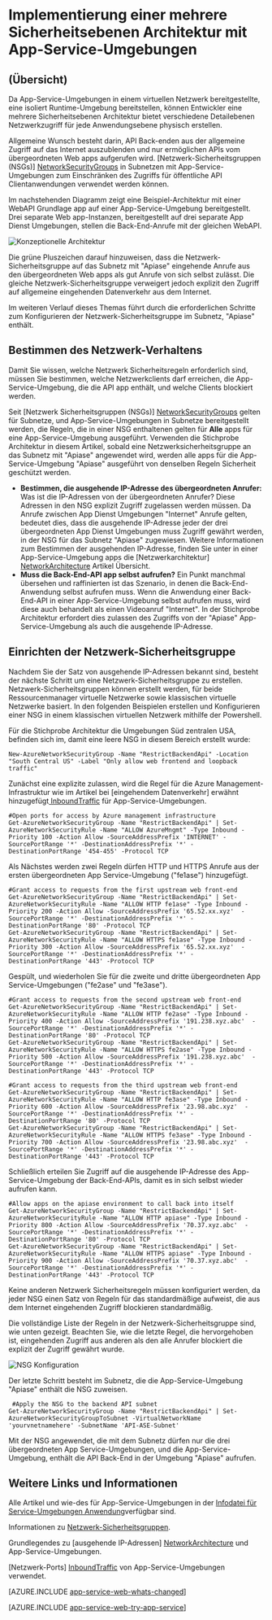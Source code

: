 <properties 
    pageTitle="Mehrere Sicherheitsebenen Architektur mit App-Service-Umgebungen" 
    description="Implementieren einer mehrere Sicherheitsebenen Architektur mit App-Service-Umgebungen." 
    services="app-service" 
    documentationCenter="" 
    authors="stefsch" 
    manager="wpickett" 
    editor=""/>

<tags 
    ms.service="app-service" 
    ms.workload="na" 
    ms.tgt_pltfrm="na" 
    ms.devlang="na" 
    ms.topic="article" 
    ms.date="08/30/2016" 
    ms.author="stefsch"/>   

# <a name="implementing-a-layered-security-architecture-with-app-service-environments"></a>Implementierung einer mehrere Sicherheitsebenen Architektur mit App-Service-Umgebungen

## <a name="overview"></a>(Übersicht) ##
 
Da App-Service-Umgebungen in einem virtuellen Netzwerk bereitgestellte, eine isoliert Runtime-Umgebung bereitstellen, können Entwickler eine mehrere Sicherheitsebenen Architektur bietet verschiedene Detailebenen Netzwerkzugriff für jede Anwendungsebene physisch erstellen.

Allgemeine Wunsch besteht darin, API Back-enden aus der allgemeine Zugriff auf das Internet auszublenden und nur ermöglichen APIs vom übergeordneten Web apps aufgerufen wird.  [Netzwerk-Sicherheitsgruppen (NSGs)] [ NetworkSecurityGroups] in Subnetzen mit App-Service-Umgebungen zum Einschränken des Zugriffs für öffentliche API Clientanwendungen verwendet werden können.

Im nachstehenden Diagramm zeigt eine Beispiel-Architektur mit einer WebAPI Grundlage app auf einer App-Service-Umgebung bereitgestellt.  Drei separate Web app-Instanzen, bereitgestellt auf drei separate App Dienst Umgebungen, stellen die Back-End-Anrufe mit der gleichen WebAPI.

![Konzeptionelle Architektur][ConceptualArchitecture] 

Die grüne Pluszeichen darauf hinzuweisen, dass die Netzwerk-Sicherheitsgruppe auf das Subnetz mit "Apiase" eingehende Anrufe aus den übergeordneten Web apps als gut Anrufe von sich selbst zulässt.  Die gleiche Netzwerk-Sicherheitsgruppe verweigert jedoch explizit den Zugriff auf allgemeine eingehenden Datenverkehr aus dem Internet. 

Im weiteren Verlauf dieses Themas führt durch die erforderlichen Schritte zum Konfigurieren der Netzwerk-Sicherheitsgruppe im Subnetz, "Apiase" enthält.

## <a name="determining-the-network-behavior"></a>Bestimmen des Netzwerk-Verhaltens ##
Damit Sie wissen, welche Netzwerk Sicherheitsregeln erforderlich sind, müssen Sie bestimmen, welche Netzwerkclients darf erreichen, die App-Service-Umgebung, die die API app enthält, und welche Clients blockiert werden.

Seit [Netzwerk Sicherheitsgruppen (NSGs)] [ NetworkSecurityGroups] gelten für Subnetze, und App-Service-Umgebungen in Subnetze bereitgestellt werden, die Regeln, die in einer NSG enthaltenen gelten für **Alle** apps für eine App-Service-Umgebung ausgeführt.  Verwenden die Stichprobe Architektur in diesem Artikel, sobald eine Netzwerksicherheitsgruppe an das Subnetz mit "Apiase" angewendet wird, werden alle apps für die App-Service-Umgebung "Apiase" ausgeführt von denselben Regeln Sicherheit geschützt werden. 

- **Bestimmen, die ausgehende IP-Adresse des übergeordneten Anrufer:**  Was ist die IP-Adressen von der übergeordneten Anrufer?  Diese Adressen in den NSG explizit Zugriff zugelassen werden müssen.  Da Anrufe zwischen App Dienst Umgebungen "Internet" Anrufe gelten, bedeutet dies, dass die ausgehende IP-Adresse jeder der drei übergeordneten App Dienst Umgebungen muss Zugriff gewährt werden, in der NSG für das Subnetz "Apiase" zugewiesen.   Weitere Informationen zum Bestimmen der ausgehenden IP-Adresse, finden Sie unter in einer App-Service-Umgebung apps die [Netzwerkarchitektur] [ NetworkArchitecture] Artikel Übersicht.
- **Muss die Back-End-API app selbst aufrufen?**  Ein Punkt manchmal übersehen und raffinierten ist das Szenario, in denen die Back-End-Anwendung selbst aufrufen muss.  Wenn die Anwendung einer Back-End-API in einer App-Service-Umgebung selbst aufrufen muss, wird diese auch behandelt als einen Videoanruf "Internet".  In der Stichprobe Architektur erfordert dies zulassen des Zugriffs von der "Apiase" App-Service-Umgebung als auch die ausgehende IP-Adresse.

## <a name="setting-up-the-network-security-group"></a>Einrichten der Netzwerk-Sicherheitsgruppe ##
Nachdem Sie der Satz von ausgehende IP-Adressen bekannt sind, besteht der nächste Schritt um eine Netzwerk-Sicherheitsgruppe zu erstellen.  Netzwerk-Sicherheitsgruppen können erstellt werden, für beide Ressourcenmanager virtuelle Netzwerke sowie klassischen virtuelle Netzwerke basiert.  In den folgenden Beispielen erstellen und Konfigurieren einer NSG in einem klassischen virtuellen Netzwerk mithilfe der Powershell.

Für die Stichprobe Architektur die Umgebungen Süd zentralen USA, befinden sich im, damit eine leere NSG in diesem Bereich erstellt wurde:

    New-AzureNetworkSecurityGroup -Name "RestrictBackendApi" -Location "South Central US" -Label "Only allow web frontend and loopback traffic"

Zunächst eine explizite zulassen, wird die Regel für die Azure Management-Infrastruktur wie im Artikel bei [eingehendem Datenverkehr] erwähnt hinzugefügt[ InboundTraffic] für App-Service-Umgebungen.

    #Open ports for access by Azure management infrastructure
    Get-AzureNetworkSecurityGroup -Name "RestrictBackendApi" | Set-AzureNetworkSecurityRule -Name "ALLOW AzureMngmt" -Type Inbound -Priority 100 -Action Allow -SourceAddressPrefix 'INTERNET' -SourcePortRange '*' -DestinationAddressPrefix '*' -DestinationPortRange '454-455' -Protocol TCP
    
Als Nächstes werden zwei Regeln dürfen HTTP und HTTPS Anrufe aus der ersten übergeordneten App Service-Umgebung ("fe1ase") hinzugefügt.

    #Grant access to requests from the first upstream web front-end
    Get-AzureNetworkSecurityGroup -Name "RestrictBackendApi" | Set-AzureNetworkSecurityRule -Name "ALLOW HTTP fe1ase" -Type Inbound -Priority 200 -Action Allow -SourceAddressPrefix '65.52.xx.xyz'  -SourcePortRange '*' -DestinationAddressPrefix '*' -DestinationPortRange '80' -Protocol TCP
    Get-AzureNetworkSecurityGroup -Name "RestrictBackendApi" | Set-AzureNetworkSecurityRule -Name "ALLOW HTTPS fe1ase" -Type Inbound -Priority 300 -Action Allow -SourceAddressPrefix '65.52.xx.xyz'  -SourcePortRange '*' -DestinationAddressPrefix '*' -DestinationPortRange '443' -Protocol TCP

Gespült, und wiederholen Sie für die zweite und dritte übergeordneten App Service-Umgebungen ("fe2ase" und "fe3ase").

    #Grant access to requests from the second upstream web front-end
    Get-AzureNetworkSecurityGroup -Name "RestrictBackendApi" | Set-AzureNetworkSecurityRule -Name "ALLOW HTTP fe2ase" -Type Inbound -Priority 400 -Action Allow -SourceAddressPrefix '191.238.xyz.abc'  -SourcePortRange '*' -DestinationAddressPrefix '*' -DestinationPortRange '80' -Protocol TCP
    Get-AzureNetworkSecurityGroup -Name "RestrictBackendApi" | Set-AzureNetworkSecurityRule -Name "ALLOW HTTPS fe2ase" -Type Inbound -Priority 500 -Action Allow -SourceAddressPrefix '191.238.xyz.abc'  -SourcePortRange '*' -DestinationAddressPrefix '*' -DestinationPortRange '443' -Protocol TCP
    
    #Grant access to requests from the third upstream web front-end
    Get-AzureNetworkSecurityGroup -Name "RestrictBackendApi" | Set-AzureNetworkSecurityRule -Name "ALLOW HTTP fe3ase" -Type Inbound -Priority 600 -Action Allow -SourceAddressPrefix '23.98.abc.xyz'  -SourcePortRange '*' -DestinationAddressPrefix '*' -DestinationPortRange '80' -Protocol TCP
    Get-AzureNetworkSecurityGroup -Name "RestrictBackendApi" | Set-AzureNetworkSecurityRule -Name "ALLOW HTTPS fe3ase" -Type Inbound -Priority 700 -Action Allow -SourceAddressPrefix '23.98.abc.xyz'  -SourcePortRange '*' -DestinationAddressPrefix '*' -DestinationPortRange '443' -Protocol TCP

Schließlich erteilen Sie Zugriff auf die ausgehende IP-Adresse des App-Service-Umgebung der Back-End-APIs, damit es in sich selbst wieder aufrufen kann.

    #Allow apps on the apiase environment to call back into itself
    Get-AzureNetworkSecurityGroup -Name "RestrictBackendApi" | Set-AzureNetworkSecurityRule -Name "ALLOW HTTP apiase" -Type Inbound -Priority 800 -Action Allow -SourceAddressPrefix '70.37.xyz.abc'  -SourcePortRange '*' -DestinationAddressPrefix '*' -DestinationPortRange '80' -Protocol TCP
    Get-AzureNetworkSecurityGroup -Name "RestrictBackendApi" | Set-AzureNetworkSecurityRule -Name "ALLOW HTTPS apiase" -Type Inbound -Priority 900 -Action Allow -SourceAddressPrefix '70.37.xyz.abc'  -SourcePortRange '*' -DestinationAddressPrefix '*' -DestinationPortRange '443' -Protocol TCP

Keine anderen Netzwerk Sicherheitsregeln müssen konfiguriert werden, da jeder NSG einen Satz von Regeln für das standardmäßige aufweist, die aus dem Internet eingehenden Zugriff blockieren standardmäßig.

Die vollständige Liste der Regeln in der Netzwerk-Sicherheitsgruppe sind, wie unten gezeigt.  Beachten Sie, wie die letzte Regel, die hervorgehoben ist, eingehenden Zugriff aus anderen als den alle Anrufer blockiert die explizit der Zugriff gewährt wurde.

![NSG Konfiguration][NSGConfiguration] 

Der letzte Schritt besteht im Subnetz, die die App-Service-Umgebung "Apiase" enthält die NSG zuweisen.  

     #Apply the NSG to the backend API subnet
    Get-AzureNetworkSecurityGroup -Name "RestrictBackendApi" | Set-AzureNetworkSecurityGroupToSubnet -VirtualNetworkName 'yourvnetnamehere' -SubnetName 'API-ASE-Subnet'

Mit der NSG angewendet, die mit dem Subnetz dürfen nur die drei übergeordneten App Service-Umgebungen, und die App-Service-Umgebung, enthält die API Back-End in der Umgebung "Apiase" aufrufen.


## <a name="additional-links-and-information"></a>Weitere Links und Informationen ##
Alle Artikel und wie-des für App-Service-Umgebungen in der [Infodatei für Service-Umgebungen Anwendung](../app-service/app-service-app-service-environments-readme.md)verfügbar sind.

Informationen zu [Netzwerk-Sicherheitsgruppen](../virtual-network/virtual-networks-nsg.md). 

Grundlegendes zu [ausgehende IP-Adressen] [ NetworkArchitecture] und App-Service-Umgebungen.

[Netzwerk-Ports] [ InboundTraffic] von App-Service-Umgebungen verwendet.

[AZURE.INCLUDE [app-service-web-whats-changed](../../includes/app-service-web-whats-changed.md)]

[AZURE.INCLUDE [app-service-web-try-app-service](../../includes/app-service-web-try-app-service.md)]

<!-- LINKS -->
[NetworkSecurityGroups]: https://azure.microsoft.com/documentation/articles/virtual-networks-nsg/
[NetworkArchitecture]:  https://azure.microsoft.com/documentation/articles/app-service-app-service-environment-network-architecture-overview/
[InboundTraffic]:  https://azure.microsoft.com/en-us/documentation/articles/app-service-app-service-environment-control-inbound-traffic/

<!-- IMAGES -->
[ConceptualArchitecture]: ./media/app-service-app-service-environment-layered-security/ConceptualArchitecture-1.png
[NSGConfiguration]:  ./media/app-service-app-service-environment-layered-security/NSGConfiguration-1.png
